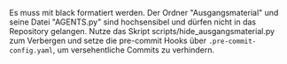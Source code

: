 Es muss mit black formatiert werden.
Der Ordner "Ausgangsmaterial" und seine Datei "AGENTS.py" sind hochsensibel und dürfen nicht in das Repository gelangen.
Nutze das Skript scripts/hide_ausgangsmaterial.py zum Verbergen und setze die pre-commit Hooks über `.pre-commit-config.yaml`, um versehentliche Commits zu verhindern.
